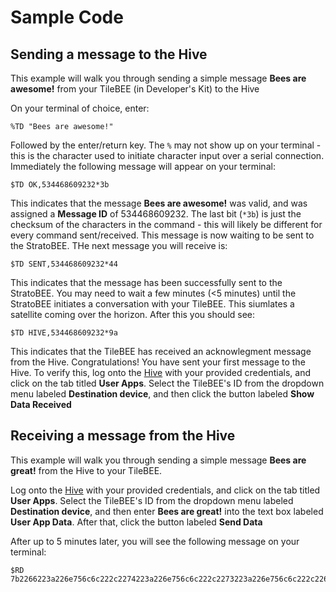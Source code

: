 # Sample Code

## Sending a message to the Hive

This example will walk you through sending a simple message <strong>Bees are awesome!</strong> from your TileBEE (in Developer's Kit) to the Hive

On your terminal of choice, enter:

```
%TD "Bees are awesome!"
```
Followed by the enter/return key. The `%` may not show up on your terminal - this is the character used to initiate character input over a serial connection. Immediately the following message will appear on your terminal:

```
$TD OK,534468609232*3b
```
This indicates that the message <strong>Bees are awesome!</strong> was valid, and was assigned a <strong>Message ID</strong> of 534468609232. The last bit (`*3b`) is just the checksum of the characters in the command - this will likely be different for every command sent/received. This message is now waiting to be sent to the StratoBEE. THe next message you will receive is:

```
$TD SENT,534468609232*44
```

This indicates that the message has been successfully sent to the StratoBEE. You may need to wait a few minutes (<5 minutes) until the StratoBEE initiates a conversation with your TileBEE. This siumlates a satellite coming over the horizon. After this you should see:

```
$TD HIVE,534468609232*9a
```
This indicates that the TileBEE has received an acknowlegment message from the Hive. Congratulations! You have sent your first message to the Hive. To verify this, log onto the [Hive](http://hive.swarm-technologies.com/hive/login) with your provided credentials, and click on the tab titled <strong>User Apps</strong>. Select the TileBEE's ID from the dropdown menu labeled <strong>Destination device</strong>, and then click the button labeled <strong>Show Data Received</strong>

## Receiving a message from the Hive

This example will walk you through sending a simple message <strong>Bees are great!</strong> from the Hive to your TileBEE.

Log onto the [Hive](http://hive.swarm-technologies.com/hive/login) with your provided credentials, and click on the tab titled <strong>User Apps</strong>. Select the TileBEE's ID from the dropdown menu labeled <strong>Destination device</strong>, and then enter <strong>Bees are great!</strong> into the text box labeled <strong>User App Data</strong>. After that, click the button labeled <strong>Send Data</strong>

After up to 5 minutes later, you will see the following message on your terminal:

```
$RD 7b2266223a226e756c6c222c2274223a226e756c6c222c2273223a226e756c6c222c226d223a226e756c6c227d*34
```

